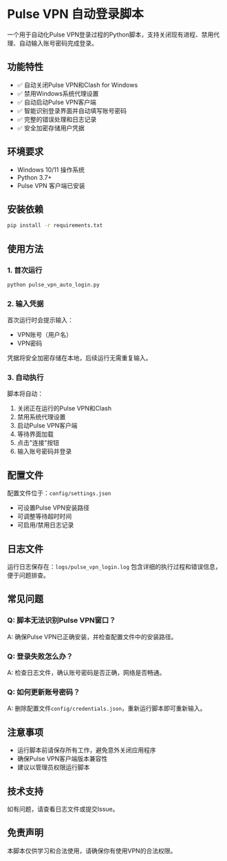 # Pulse VPN 自动登录脚本

一个用于自动化Pulse VPN登录过程的Python脚本，支持关闭现有进程、禁用代理、自动输入账号密码完成登录。

## 功能特性

- ✅ 自动关闭Pulse VPN和Clash for Windows
- ✅ 禁用Windows系统代理设置
- ✅ 自动启动Pulse VPN客户端
- ✅ 智能识别登录界面并自动填写账号密码
- ✅ 完整的错误处理和日志记录
- ✅ 安全加密存储用户凭据

## 环境要求

- Windows 10/11 操作系统
- Python 3.7+ 
- Pulse VPN 客户端已安装

## 安装依赖

```bash
pip install -r requirements.txt
```

## 使用方法

### 1. 首次运行
```bash
python pulse_vpn_auto_login.py
```

### 2. 输入凭据
首次运行时会提示输入：
- VPN账号（用户名）
- VPN密码

凭据将安全加密存储在本地，后续运行无需重复输入。

### 3. 自动执行
脚本将自动：
1. 关闭正在运行的Pulse VPN和Clash
2. 禁用系统代理设置
3. 启动Pulse VPN客户端
4. 等待界面加载
5. 点击"连接"按钮
6. 输入账号密码并登录

## 配置文件

配置文件位于：`config/settings.json`
- 可设置Pulse VPN安装路径
- 可调整等待超时时间
- 可启用/禁用日志记录

## 日志文件

运行日志保存在：`logs/pulse_vpn_login.log`
包含详细的执行过程和错误信息，便于问题排查。

## 常见问题

### Q: 脚本无法识别Pulse VPN窗口？
A: 确保Pulse VPN已正确安装，并检查配置文件中的安装路径。

### Q: 登录失败怎么办？
A: 检查日志文件，确认账号密码是否正确，网络是否畅通。

### Q: 如何更新账号密码？
A: 删除配置文件`config/credentials.json`，重新运行脚本即可重新输入。

## 注意事项

- 运行脚本前请保存所有工作，避免意外关闭应用程序
- 确保Pulse VPN客户端版本兼容性
- 建议以管理员权限运行脚本

## 技术支持

如有问题，请查看日志文件或提交Issue。

## 免责声明

本脚本仅供学习和合法使用，请确保你有使用VPN的合法权限。